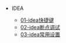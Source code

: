 * IDEA

  * [01-idea快捷键](tools\idea\01-idea快捷键.md)
  * [02-idea断点调试](tools/idea/02-idea断点调试.md)
  * [03-idea常用设置](tools/idea/03-idea常用设置.md)

    

  

